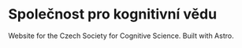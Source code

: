 # Společnost pro kognitivní vědu

Website for the Czech Society for Cognitive Science. Built with Astro.